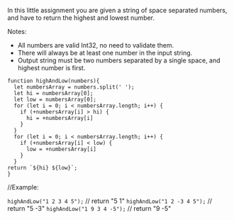 In this little assignment you are given a string of space separated numbers, and have to return the highest and lowest number.

Notes:

* All numbers are valid Int32, no need to validate them.
* There will always be at least one number in the input string.
* Output string must be two numbers separated by a single space, and highest number is first.

```
function highAndLow(numbers){
  let numbersArray = numbers.split(' ');
  let hi = numbersArray[0];
  let low = numbersArray[0];
  for (let i = 0; i < numbersArray.length; i++) {
    if (+numbersArray[i] > hi) {
      hi = +numbersArray[i]
    } 
  }
  for (let i = 0; i < numbersArray.length; i++) {
    if (+numbersArray[i] < low) {
      low = +numbersArray[i]
    }
  }
return `${hi} ${low}`;
}
```

//Example:

`highAndLow("1 2 3 4 5");`  // return "5 1"
`highAndLow("1 2 -3 4 5");` // return "5 -3"
`highAndLow("1 9 3 4 -5");` // return "9 -5"

